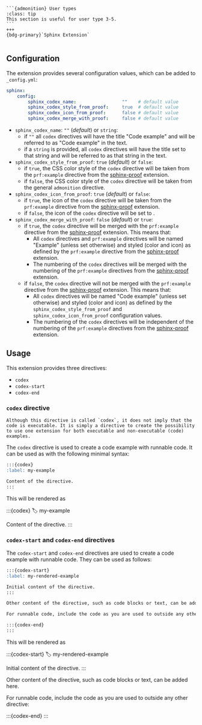 ````{margin}
```{admonition} User types
:class: tip
This section is useful for user type 3-5.
```
+++
{bdg-primary}`Sphinx Extension`
````

```{include} README.md
```

## Configuration

The extension provides several configuration values, which can be added to `_config.yml`:

```yaml
sphinx: 
    config:
        sphinx_codex_name:                 ""    # default value
        sphinx_codex_style_from_proof:     true  # default value
        sphinx_codex_icon_from_proof:      false # default value
        sphinx_codex_merge_with_proof:     false # default value
```

- `sphinx_codex_name`: `""` (_default_) or `string`:
  - if `""` all `codex` directives will have the title "Code example" and will be referred to as "Code example" in the text.
  - if a `string` is provided, all `codex` directives will have the title set to that string and will be referred to as that string in the text.
- `sphinx_codex_style_from_proof`: `true` (_default_) or `false`:
  - if `true`, the CSS color style of the `codex` directive will be taken from the `prf:example` directive from the [sphinx-proof](https://github.com/executablebooks/sphinx-proof) extension.
  - if `false`, the CSS color style of the `codex` directive will be taken from the general `admonition` directive.
- `sphinx_codex_icon_from_proof`: `true` (_default_) or `false`:
  - if `true`, the icon of the `codex` directive will be taken from the `prf:example` directive from the [sphinx-proof](https://github.com/executablebooks/sphinx-proof) extension.
  - if `false`, the icon of the `codex` directive will be set to <i class="fa-solid fa-code"></i>.
- `sphinx_codex_merge_with_proof`: `false` (_default_) or `true`:
  - if `true`, the `codex` directive will be merged with the `prf:example` directive from the [sphinx-proof](https://github.com/executablebooks/sphinx-proof) extension. This means that:
    - All `codex` directives and `prf:example` directives will be named "Example" (unless set otherwise) and styled (color and icon) as defined by the `prf:example` directive from the [sphinx-proof](https://github.com/executablebooks/sphinx-proof) extension.
    - The numbering of the `codex` directives will be merged with the numbering of the `prf:example` directives from the [sphinx-proof](https://github.com/executablebooks/sphinx-proof) extension.
  - if `false`, the `codex` directive will not be merged with the `prf:example` directive from the [sphinx-proof](https://github.com/executablebooks/sphinx-proof) extension. This means that:
    - All `codex` directives will be named "Code example" (unless set otherwise) and styled (color and icon) as defined by the `sphinx_codex_style_from_proof` and `sphinx_codex_icon_from_proof` configuration values.
    - The numbering of the `codex` directives will be independent of the numbering of the `prf:example` directives from the [sphinx-proof](https://github.com/executablebooks/sphinx-proof) extension.

## Usage

This extension provides three directives:

- `codex`
- `codex-start`
- `codex-end`

### `codex` directive

```{warning}
Although this directive is called `codex`, it does not imply that the code is executable. It is simply a directive to create the possibility to use one extension for both executable and non-executable (code) examples.
```

The `codex` directive is used to create a code example with runnable code. It can be used as with the following minimal syntax:

````md
:::{codex}
:label: my-example

Content of the directive.
:::
````

This will be rendered as

:::{codex}
:label: my-example

Content of the directive.
:::

### `codex-start` and `codex-end` directives

The `codex-start` and `codex-end` directives are used to create a code example with runnable code. They can be used as follows:

````md
:::{codex-start}
:label: my-rendered-example

Initial content of the directive.
:::

Other content of the directive, such as code blocks or text, can be added here.

For runnable code, include the code as you are used to outside any other directive.

:::{codex-end}
:::
````

This will be rendered as

:::{codex-start}
:label: my-rendered-example

Initial content of the directive.
:::

Other content of the directive, such as code blocks or text, can be added here.

For runnable code, include the code as you are used to outside any other directive:

:::{codex-end}
:::